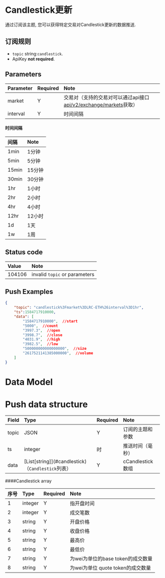 # Candlestick更新


通过订阅该主题, 您可以获得特定交易对Candlestick更新的数据推送.


## 订阅规则

- `topic` string:`candlestick`.
- ApiKey **not required**.


## Parameters

|  Parameter | Required |                Note                |
| :---- | :---| :--------------------------------- |
| market |  Y |交易对（支持的交易对可以通过api接口[api/v2/exchange/markets](../dex_apis/getMarkets.md)获取）| 
| interval |  Y |时间间隔|

#### 时间间隔

| 间隔  |  Note  |
| :--- | :---- |
| 1min  | 1分钟  |
| 5min  | 5分钟  |
| 15min | 15分钟 |
| 30min | 30分钟 |
|  1hr  | 1小时  |
|  2hr  | 2小时  |
|  4hr  | 4小时  |
| 12hr  | 12小时 |
|  1d   |  1天   |
|  1w   |  1周   |



## Status code

| Value |                   Note                   |
| :---- | :--------------------------------------- |
| 104106 | invalid `topic` or parameters|

## Push Examples

```json
{
    "topic": "candlestick%3Fmarket%3DLRC-ETH%26interval%3D1hr",
    "ts":1584717910000,
    "data": [
        "1584717910000",  //start
        "5000",  //count
        "3997.3",  //open
        "3998.7",  //close
        "4031.9",  //high
        "3982.5",  //low
        "500000000000000000",  //size
        "2617521141385000000",  //volume
    ]
}
```

# Data Model

# Push data structure

| Field  |             Type              | Required |       Note       |    
| :--- | :--------------------------- | :------ | :-------------- | 
| topic |       JSON        |    Y    | 订阅的主题和参数 |  
|  ts   |            integer            |    时    | 推送时间（毫秒） |      
| data  | [List\[string]](#candlestick) （`Candlestick`列表）|    Y    | cCandlestick数组 |      

####<span id= "candlestick">Candlestick array</span>

| 序号  |  Type   | Required |               Note                |        
| :------ | :----- | :------ | :------------------------------- | 
|    1     | integer |    Y    |            指开盘时间             |     
|    2     | integer |    Y    |             成交笔数              |         
|    3     | string  |    Y    |             开盘价格              |      
|    4     | string  |    Y    |             收盘价格              |       
|    5     | string  |    Y    |              最高价               |       
|    6     | string  |    Y    |              最低价               |      
|    7     | string  |    Y    | 为wei为单位的base token的成交数量 | 
|    8     | string  |    Y    | 为wei为单位 quote token的成交数量 | 

